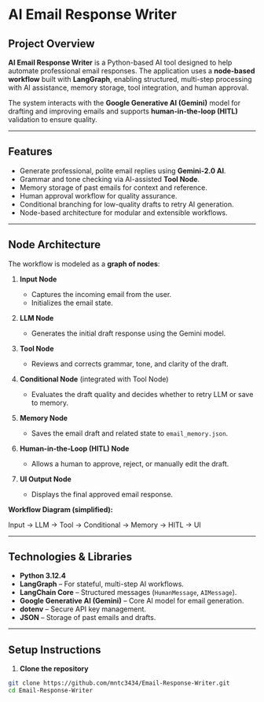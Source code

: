 # AI Email Response Writer

## Project Overview
**AI Email Response Writer** is a Python-based AI tool designed to help automate professional email responses. The application uses a **node-based workflow** built with **LangGraph**, enabling structured, multi-step processing with AI assistance, memory storage, tool integration, and human approval.

The system interacts with the **Google Generative AI (Gemini)** model for drafting and improving emails and supports **human-in-the-loop (HITL)** validation to ensure quality.

---

## Features
- Generate professional, polite email replies using **Gemini-2.0 AI**.
- Grammar and tone checking via AI-assisted **Tool Node**.
- Memory storage of past emails for context and reference.
- Human approval workflow for quality assurance.
- Conditional branching for low-quality drafts to retry AI generation.
- Node-based architecture for modular and extensible workflows.

---

## Node Architecture

The workflow is modeled as a **graph of nodes**:

1. **Input Node**
   - Captures the incoming email from the user.
   - Initializes the email state.

2. **LLM Node**
   - Generates the initial draft response using the Gemini model.

3. **Tool Node**
   - Reviews and corrects grammar, tone, and clarity of the draft.

4. **Conditional Node** (integrated with Tool Node)
   - Evaluates the draft quality and decides whether to retry LLM or save to memory.

5. **Memory Node**
   - Saves the email draft and related state to `email_memory.json`.

6. **Human-in-the-Loop (HITL) Node**
   - Allows a human to approve, reject, or manually edit the draft.

7. **UI Output Node**
   - Displays the final approved email response.

**Workflow Diagram (simplified):**

Input → LLM → Tool → Conditional → Memory → HITL → UI


---

## Technologies & Libraries
- **Python 3.12.4**
- **LangGraph** – For stateful, multi-step AI workflows.
- **LangChain Core** – Structured messages (`HumanMessage`, `AIMessage`).
- **Google Generative AI (Gemini)** – Core AI model for email generation.
- **dotenv** – Secure API key management.
- **JSON** – Storage of past emails and drafts.

---

## Setup Instructions

1. **Clone the repository**
```bash
git clone https://github.com/mntc3434/Email-Response-Writer.git
cd Email-Response-Writer
